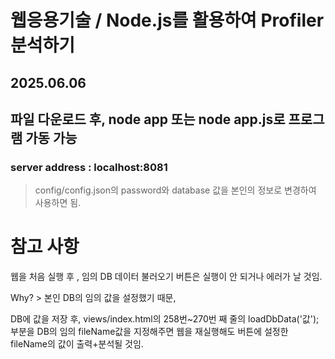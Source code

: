 # 웹응용기술 / Node.js를 활용하여 Profiler 분석하기 
## 2025.06.06

## 파일 다운로드 후, node app 또는 node app.js로 프로그램 가동 가능
### server address : localhost:8081
  
> config/config.json의 password와 database 값을 본인의 정보로 변경하여 사용하면 됨.

  
# 참고 사항
 웹을 처음 실행 후 , 임의 DB 데이터 불러오기 버튼은 실행이 안 되거나 에러가 날 것임.

 Why? > 본인 DB의 임의 값을 설정했기 때문, 

 DB에 값을 저장 후, views/index.html의 258번~270번 째 줄의 loadDbData('값'); 부분을 DB의 임의 fileName값을 지정해주면
 웹을 재실행해도 버튼에 설정한 fileName의 값이 출력+분석될 것임.
